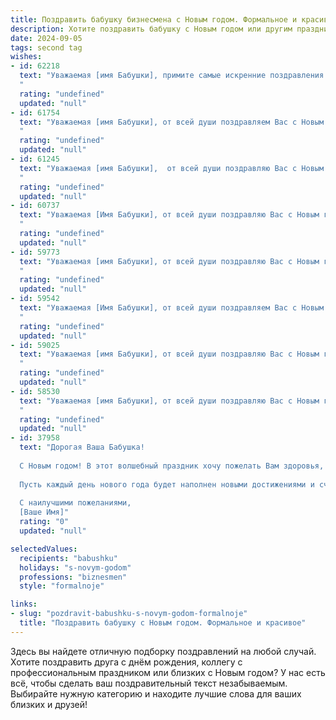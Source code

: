 ```yaml
---
title: Поздравить бабушку бизнесмена с Новым годом. Формальное и красивое
description: Хотите поздравить бабушку с Новым годом или другим праздником? Наш ИИ создаст незабываемое поздравление, а вы обязательно выделитесь среди других.  
date: 2024-09-05
tags: second tag
wishes:
- id: 62218
  text: "Уважаемая [имя Бабушки], примите самые искренние поздравления с Новым годом! Желаю Вам крепкого здоровья, благополучия и новых успехов в бизнесе! Пусть наступающий год принесет только радость, удачу и  счастливые моменты в кругу близких людей.
  "
  rating: "undefined"
  updated: "null"
- id: 61754
  text: "Уважаемая [имя Бабушки], от всей души поздравляем Вас с Новым годом! Желаем Вам крепкого здоровья, благополучия, новых ярких впечатлений и успехов в Вашем бизнесе. Пусть наступающий год принесет Вам только добрые новости и подарит новые возможности для реализации всех Ваших планов.
  "
  rating: "undefined"
  updated: "null"
- id: 61245
  text: "Уважаемая [имя Бабушки],  от всей души поздравляю Вас с Новым годом! Желаю Вам крепкого здоровья, благополучия,  удачи во всех начинаниях и  неиссякаемого оптимизма! Пусть Новый год принесет Вам радость, тепло семейного очага и исполнение всех самых заветных желаний!
  "
  rating: "undefined"
  updated: "null"
- id: 60737
  text: "Уважаемая [Имя Бабушки], от всей души поздравляю Вас с Новым годом! Желаю Вам крепкого здоровья, благополучия, ярких впечатлений и исполнения всех желаний в новом году. Пусть он принесет Вам радость, мир и успех во всех начинаниях! 🎉
  "
  rating: "undefined"
  updated: "null"
- id: 59773
  text: "Уважаемая [имя Бабушки], от всей души поздравляю Вас с Новым годом! Желаю Вам крепкого здоровья, благополучия, семейного тепла и исполнения всех желаний. Пусть грядущий год принесет Вам новые возможности, приятные события и неизменную радость. Пусть Ваша энергия и жизненная сила остаются неисчерпаемыми, а бизнес процветает. С Новым годом!
  "
  rating: "undefined"
  updated: "null"
- id: 59542
  text: "Уважаемая [Имя Бабушки], от всей души поздравляем Вас с Новым годом! Желаем Вам крепкого здоровья, семейного благополучия и новых профессиональных успехов в Вашем бизнесе. Пусть наступающий год принесет Вам только радость, мир и процветание!
  "
  rating: "undefined"
  updated: "null"
- id: 59025
  text: "Уважаемая [имя Бабушки], от всей души поздравляю Вас с Новым годом! Желаю Вам крепкого здоровья, благополучия, тепла семейного очага и, конечно же, успехов в Вашем бизнесе. Пусть Новый год принесет Вам новые возможности, интересные проекты и процветание!
  "
  rating: "undefined"
  updated: "null"
- id: 58530
  text: "Уважаемая [имя Бабушки], от всей души поздравляю Вас с Новым годом! Пусть новый год принесет Вам крепкое здоровье, благополучие и процветание Вашему бизнесу. Желаю Вам исполнения всех желаний, ярких моментов и незабываемых впечатлений. Счастливого Нового года!
  "
  rating: "undefined"
  updated: "null"
- id: 37958
  text: "Дорогая Ваша Бабушка!
  
  С Новым годом! В этот волшебный праздник хочу пожелать Вам здоровья, счастья и благополучия. Пусть наступающий год принесет множество радостных моментов и ярких событий. Желаю, чтобы в вашем доме всегда царили тепло и уют, а рядом находились родные и близкие, готовые поддержать и разделить радость.
  
  Пусть каждый день нового года будет наполнен новыми достижениями и счастливыми мгновениями. Ваша мудрость и жизненный опыт вдохновляют нас всех, и я надеюсь, что рядом с Вами всегда будут те, кто ценит и любит Вас.
  
  С наилучшими пожеланиями,
  [Ваше Имя]"
  rating: "0"
  updated: "null"

selectedValues:
  recipients: "babushku"
  holidays: "s-novym-godom"
  professions: "biznesmen"
  style: "formalnoje"

links:
- slug: "pozdravit-babushku-s-novym-godom-formalnoje"
  title: "Поздравить бабушку с Новым годом. Формальное и красивое"
---
```


Здесь вы найдете отличную подборку поздравлений на любой случай. 
Хотите поздравить друга с днём рождения, коллегу с профессиональным праздником или близких с Новым годом? У нас есть всё, чтобы сделать ваш поздравительный текст незабываемым. Выбирайте нужную категорию и находите лучшие слова для ваших близких и друзей!
